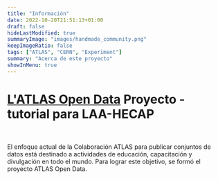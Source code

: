 ```yaml
---
title: "Información"
date: 2022-10-20T21:51:13+01:00
draft: false
hideLastModified: true
summaryImage: "images/handmade_community.png"
keepImageRatio: false
tags: ["ATLAS", "CERN", "Experiment"]
summary: "Acerca de este proyecto"
showInMenu: true
---
```

# **[L'ATLAS Open Data](http://opendata.atlas.cern)** Proyecto - tutorial para LAA-HECAP

&nbsp;

El enfoque actual de la Colaboración ATLAS para publicar conjuntos de datos está destinado a actividades de educación, capacitación y divulgación en todo el mundo. Para lograr este objetivo, se formó el proyecto ATLAS Open Data.
